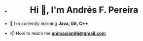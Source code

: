 - <h1 align="center">Hi 👋, I'm Andrés F. Pereira</h1>

- 🌱 I’m currently learning **Java, Git, C++**

- 📫 How to reach me **animacion96@gmail.com**


<!---
andvigofp/andvigofp is a ✨ special ✨ repository because its `README.md` (this file) appears on your GitHub profile.
You can click the Preview link to take a look at your changes.
--->
